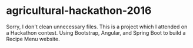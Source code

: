 # agricultural-hackathon-2016
Sorry, I don't clean unnecessary files. This is a project which I attended on a Hackathon contest. 
Using Bootstrap, Angular, and Spring Boot to build a Recipe Menu website.
